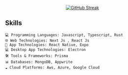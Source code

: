 <div align="center">
  <a href="https://git.io/streak-stats">
    <img src="https://streak-stats.demolab.com?user=vikashkhati007&theme=youtube-dark" alt="GitHub Streak" />
  </a>
</div>

## Skills

```
💻 Programming Languages: Javascript, Typescript, Rust
🌐 Web Technologies: Next Js , React Js
📱 App Technologies: React Native, Expo
💻 Desktop App Technologies: Electron
🛠 Tools & Frameworks: Prisma
📊 Databases: MongoDB, Appwrite
☁️ Cloud Platforms: Aws, Azure, Google Cloud
```

